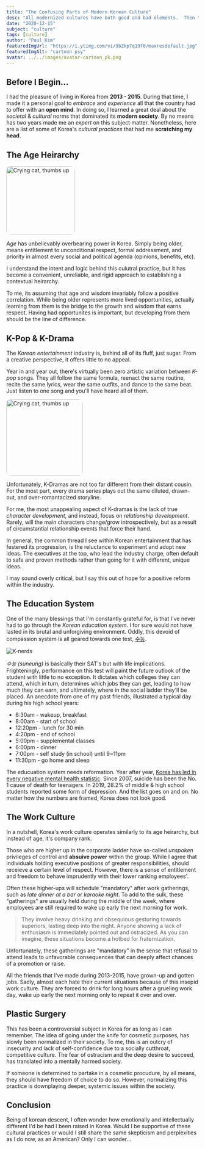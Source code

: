 ```yaml
---
title: "The Confusing Parts of Modern Korean Culture"
desc: "All modernized cultures have both good and bad elements.  Then there are parts that are just confusing..."
date: "2020-12-15"
subject: "culture"
tags: [culture]
author: "Paul Kim"
featuredImgUrl: "https://i.ytimg.com/vi/9bZkp7q19f0/maxresdefault.jpg"
featuredImgAlt: "cartoon psy"
avatar: ../../images/avatar-cartoon_pk.png
---
```


## Before I Begin...

I had the pleasure of living in Korea from **2013 - 2015**. During that time, I made it a personal goal to _embrace_ and _experience_ all that the country had to offer with an **open mind**. In doing so, I learned a great deal about the _societal_ & _cultural_ norms that dominated its **modern society**. By no means has two years made me an _expert_ on this subject matter. Nonetheless, here are a list of some of Korea's _cultural practices_ that had me **scratching my head**.

## The Age Heirarchy

<img src="https://pbs.twimg.com/media/DWGGf07X4AAtH_K.jpg:large"
     alt="Crying cat, thumbs up"
     style="border-radius: 10px; height: 180px;" />

_Age_ has unbelievably overbearing power in Korea. Simply being older, means entitlement to unconditional respect, formal addressment, and priority in almost every social and political agenda (opinions, benefits, etc).

I understand the intent and logic behind this culutral practice, but it has become a convenient, unreliable, and rigid approach to establishing a contextual heirarchy.

To me, its assuming that age and wisdom invariably follow a positive correlation. While being older represents more lived opportunities, actually learning from them is the bridge to the growth and wisdom that earns respect. Having had opportunites is important, but developing from them should be the line of difference.

## K-Pop & K-Drama

The _Korean entertainment_ industry is, behind all of its fluff, just sugar. From a creative perspective, it offers little to no appeal.

Year in and year out, there's virtually been zero artistic variation between _K-pop_ songs. They all follow the same formula, reenact the same routine, recite the same lyrics, wear the same outfits, and dance to the same beat. Just listen to one song and you'll have heard all of them.

<img src="https://pbs.twimg.com/media/ERPKD9GUwAAKgpV.jpg"
     alt="Crying cat, thumbs up"
     style="border-radius: 10px; height: 200px;" />

Unfortunately, K-Dramas are not too far different from their distant cousin. For the most part, every drama series plays out the same diluted, drawn-out, and over-romantacized storyline.

For me, the most unappealing aspect of K-dramas is the lack of true _character development_, and instead, focus on _relationship development_. Rarely, will the main characters change/grow introspectively, but as a result of circumstantial relationship events that force their hand.

In general, the common thread I see within Korean entertainment that has festered its progression, is the reluctance to experiment and adopt new ideas. The executives at the top, who lead the industry charge, often default to safe and proven methods rather than going for it with different, unique ideas.

I may sound overly critical, but I say this out of hope for a positive reform within the industry.

## The Education System

One of the many blessings that I'm constantly grateful for, is that I've never had to go through the _Korean education system_. I for sure would not have lasted in its brutal and unforgiving environment. Oddly, this devoid of compassion system is all geared towards one test, [수능](https://borgenproject.org/tag/the-suneung/).

![K-nerds](https://koreanstudyblogdotcom.files.wordpress.com/2013/11/120.jpg)

_수능 (suneung)_ is basically their SAT's but with life implications. Frighteningly, performance on this test will paint the future outlook of the student with little to no exception. It dictates which colleges they can attend, which in turn, determines which jobs they can get, leading to how much they can earn, and ultimately, where in the social ladder they'll be placed. An anecdote from one of my past friends, illustrated a typical day during his high school years:

- 6:30am - wakeup, breakfast
- 8:00am - start of school
- 12:20pm - lunch for 30 min
- 4:20pm - end of school
- 5:00pm - supplemental classes
- 6:00pm - dinner
- 7:00pm - self study (in school) until 9~11pm
- 11:30pm - go home and sleep

The educuation system needs reformation. Year after year, [Korea has led in every negative mental health statistic](koreaherald.com/view.php?ud=20200427000687). Since 2007, suicide has been the No. 1 cause of death for teenagers. In 2019, 28.2% of middle & high school students reported some form of depression. And the list goes on and on. No matter how the numbers are framed, Korea does not look good.

## The Work Culture

In a nutshell, Korea's work culture operates similarly to its age heirarchy, but instead of age, it's company rank.

Those who are higher up in the corporate ladder have so-called _unspoken_ privileges of control and **absuive power** within the group. While I agree that individuals holding executive positions of greater responsibilities, should receieve a certain level of respect. However, there is a sense of entitlement and freedom to behave imprudently with their lower ranking employees'.

Often these higher-ups will schedule "mandatory" after work gatherings, such as _late dinner at a bar_ or _karaoke night_. To add to the sulk, these "gatherings" are usually held during the middle of the week, where employees are still required to wake up early the next morning for work.

> They involve heavy drinking and obsequious gesturing towards superiors, lasting deep into the night. Anyone showing a lack of enthusiasm is immediately pointed out and ostracized. As you can imagine, these situations become a hotbed for fraternization.

Unfortunately, these gatherings are "mandatory" in the sense that refusal to attend leads to unfavorable consequences that can deeply affect chances of a promotion or raise.

All the friends that I've made during 2013-2015, have grown-up and gotten jobs. Sadly, almost each hate their current situations because of this insepid work culture. They are forced to drink for long hours after a grueling work day, wake up early the next morning only to repeat it over and over.

## Plastic Surgery

This has been a controversial subject in Korea for as long as I can remember. The idea of going under the knife for cosmetic purposes, has slowly been normalized in their society. To me, this is an outcry of insecurity and lack of self-confidence due to a socially cutthroat, competitive culture. The fear of ostracism and the deep desire to succeed, has translated into a mentally harmed society.

If someone is determined to partake in a cosmetic procudure, by all means, they should have freedom of choice to do so. However, normalizing this practice is downplaying deeper, systemic issues within the society.


## Conclusion

Being of korean descent, I often wonder how emotionally and intellectually different I'd be had I been raised in Korea. Would I be supportive of these cultural practices or would I still share the same skepticism and perplexities as I do now, as an American?  Only I can wonder...